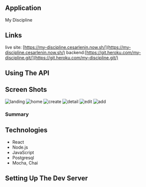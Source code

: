 ## Application
My Discipline

## Links
live site: [https://my-discipline.cesarlenin.now.sh/](https://my-discipline.cesarlenin.now.sh/)
backend:[https://git.heroku.com/my-discipline.git/](https://git.heroku.com/my-discipline.git/)

## Using The API

## Screen Shots
![landing](images/landing.png)
![home](images/home.png)
![create](images/create.png)
![detail](images/detail.png)
![edit](images/edit.png)
![add](images/add.png)

### Summary


## Technologies
  - React
  - Node.js
  - JavaScript
  - Postgresql 
  - Mocha, Chai
  
## Setting Up The Dev Server